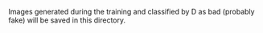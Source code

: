 Images generated during the training and classified by D as bad (probably fake) will be saved in this directory.

